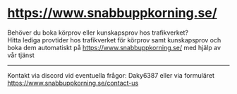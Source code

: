 # https://www.snabbuppkorning.se/  
Behöver du boka körprov eller kunskapsprov hos trafikverket?  
Hitta lediga provtider hos trafikverket för körprov samt kunskapsprov och boka dem automatiskt på https://www.snabbuppkorning.se/ med hjälp av vår tjänst  


---

Kontakt via discord vid eventuella frågor: Daky6387 eller via formuläret https://www.snabbuppkorning.se/contact-us  

